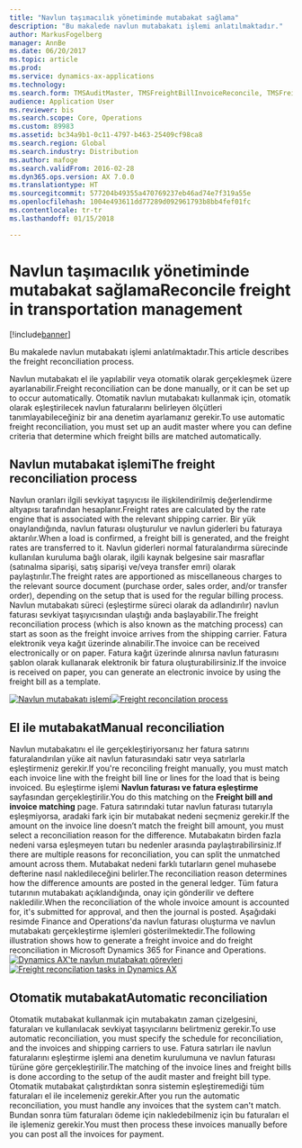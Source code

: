 ```yaml
---
title: "Navlun taşımacılık yönetiminde mutabakat sağlama"
description: "Bu makalede navlun mutabakatı işlemi anlatılmaktadır."
author: MarkusFogelberg
manager: AnnBe
ms.date: 06/20/2017
ms.topic: article
ms.prod: 
ms.service: dynamics-ax-applications
ms.technology: 
ms.search.form: TMSAuditMaster, TMSFreightBillInvoiceReconcile, TMSFreightBillSummary, TMSFreightBillType, TMSFreightMatchReason, TMSInvoiceTable
audience: Application User
ms.reviewer: bis
ms.search.scope: Core, Operations
ms.custom: 89983
ms.assetid: bc34a9b1-0c11-4797-b463-25409cf98ca8
ms.search.region: Global
ms.search.industry: Distribution
ms.author: mafoge
ms.search.validFrom: 2016-02-28
ms.dyn365.ops.version: AX 7.0.0
ms.translationtype: HT
ms.sourcegitcommit: 577204b49355a470769237eb46ad74e7f319a55e
ms.openlocfilehash: 1004e493611dd77289d092961793b8bb4fef01fc
ms.contentlocale: tr-tr
ms.lasthandoff: 01/15/2018

---
```


# <a name="reconcile-freight-in-transportation-management"></a><span data-ttu-id="3bc73-103">Navlun taşımacılık yönetiminde mutabakat sağlama</span><span class="sxs-lookup"><span data-stu-id="3bc73-103">Reconcile freight in transportation management</span></span>

[!include[banner](../includes/banner.md)]


<span data-ttu-id="3bc73-104">Bu makalede navlun mutabakatı işlemi anlatılmaktadır.</span><span class="sxs-lookup"><span data-stu-id="3bc73-104">This article describes the freight reconciliation process.</span></span>

<span data-ttu-id="3bc73-105">Navlun mutabakatı el ile yapılabilir veya otomatik olarak gerçekleşmek üzere ayarlanabilir.</span><span class="sxs-lookup"><span data-stu-id="3bc73-105">Freight reconciliation can be done manually, or it can be set up to occur automatically.</span></span> <span data-ttu-id="3bc73-106">Otomatik navlun mutabakatı kullanmak için, otomatik olarak eşleştirilecek navlun faturalarını belirleyen ölçütleri tanımlayabileceğiniz bir ana denetim ayarlamanız gerekir.</span><span class="sxs-lookup"><span data-stu-id="3bc73-106">To use automatic freight reconciliation, you must set up an audit master where you can define criteria that determine which freight bills are matched automatically.</span></span>

## <a name="the-freight-reconciliation-process"></a><span data-ttu-id="3bc73-107">Navlun mutabakat işlemi</span><span class="sxs-lookup"><span data-stu-id="3bc73-107">The freight reconciliation process</span></span>
<span data-ttu-id="3bc73-108">Navlun oranları ilgili sevkiyat taşıyıcısı ile ilişkilendirilmiş değerlendirme altyapısı tarafından hesaplanır.</span><span class="sxs-lookup"><span data-stu-id="3bc73-108">Freight rates are calculated by the rate engine that is associated with the relevant shipping carrier.</span></span> <span data-ttu-id="3bc73-109">Bir yük onaylandığında, navlun faturası oluşturulur ve navlun giderleri bu faturaya aktarılır.</span><span class="sxs-lookup"><span data-stu-id="3bc73-109">When a load is confirmed, a freight bill is generated, and the freight rates are transferred to it.</span></span> <span data-ttu-id="3bc73-110">Navlun giderleri normal faturalandırma sürecinde kullanılan kuruluma bağlı olarak, ilgili kaynak belgesine sair masraflar (satınalma siparişi, satış siparişi ve/veya transfer emri) olarak paylaştırılır.</span><span class="sxs-lookup"><span data-stu-id="3bc73-110">The freight rates are apportioned as miscellaneous charges to the relevant source document (purchase order, sales order, and/or transfer order), depending on the setup that is used for the regular billing process.</span></span> <span data-ttu-id="3bc73-111">Navlun mutabakatı süreci (eşleştirme süreci olarak da adlandırılır) navlun faturası sevkiyat taşıyıcısından ulaştığı anda başlayabilir.</span><span class="sxs-lookup"><span data-stu-id="3bc73-111">The freight reconciliation process (which is also known as the matching process) can start as soon as the freight invoice arrives from the shipping carrier.</span></span> <span data-ttu-id="3bc73-112">Fatura elektronik veya kağıt üzerinde alınabilir.</span><span class="sxs-lookup"><span data-stu-id="3bc73-112">The invoice can be received electronically or on paper.</span></span> <span data-ttu-id="3bc73-113">Fatura kağıt üzerinde alınırsa navlun faturasını şablon olarak kullanarak elektronik bir fatura oluşturabilirsiniz.</span><span class="sxs-lookup"><span data-stu-id="3bc73-113">If the invoice is received on paper, you can generate an electronic invoice by using the freight bill as a template.</span></span> 

<span data-ttu-id="3bc73-114">[![Navlun mutabakatı işlemi](./media/freight-reconcilation-process.jpg)](./media/freight-reconcilation-process.jpg)</span><span class="sxs-lookup"><span data-stu-id="3bc73-114">[![Freight reconcilation process](./media/freight-reconcilation-process.jpg)](./media/freight-reconcilation-process.jpg)</span></span>

## <a name="manual-reconciliation"></a><span data-ttu-id="3bc73-115">El ile mutabakat</span><span class="sxs-lookup"><span data-stu-id="3bc73-115">Manual reconciliation</span></span>
<span data-ttu-id="3bc73-116">Navlun mutabakatını el ile gerçekleştiriyorsanız her fatura satırını faturalandırılan yüke ait navlun faturasındaki satır veya satırlarla eşleştirmeniz gerekir.</span><span class="sxs-lookup"><span data-stu-id="3bc73-116">If you're reconciling freight manually, you must match each invoice line with the freight bill line or lines for the load that is being invoiced.</span></span> <span data-ttu-id="3bc73-117">Bu eşleştirme işlemi **Navlun faturası ve fatura eşleştirme** sayfasından gerçekleştirilir.</span><span class="sxs-lookup"><span data-stu-id="3bc73-117">You do this matching on the **Freight bill and invoice matching** page.</span></span> <span data-ttu-id="3bc73-118">Fatura satırındaki tutar navlun faturası tutarıyla eşleşmiyorsa, aradaki fark için bir mutabakat nedeni seçmeniz gerekir.</span><span class="sxs-lookup"><span data-stu-id="3bc73-118">If the amount on the invoice line doesn’t match the freight bill amount, you must select a reconciliation reason for the difference.</span></span> <span data-ttu-id="3bc73-119">Mutabakatın birden fazla nedeni varsa eşleşmeyen tutarı bu nedenler arasında paylaştırabilirsiniz.</span><span class="sxs-lookup"><span data-stu-id="3bc73-119">If there are multiple reasons for reconciliation, you can split the unmatched amount across them.</span></span> <span data-ttu-id="3bc73-120">Mutabakat nedeni farklı tutarların genel muhasebe defterine nasıl nakledileceğini belirler.</span><span class="sxs-lookup"><span data-stu-id="3bc73-120">The reconciliation reason determines how the difference amounts are posted in the general ledger.</span></span> <span data-ttu-id="3bc73-121">Tüm fatura tutarının mutabakatı açıklandığında, onay için gönderilir ve deftere nakledilir.</span><span class="sxs-lookup"><span data-stu-id="3bc73-121">When the reconciliation of the whole invoice amount is accounted for, it's submitted for approval, and then the journal is posted.</span></span> <span data-ttu-id="3bc73-122">Aşağıdaki resimde Finance and Operations'da navlun faturası oluşturma ve navlun mutabakatı gerçekleştirme işlemleri gösterilmektedir.</span><span class="sxs-lookup"><span data-stu-id="3bc73-122">The following illustration shows how to generate a freight invoice and do freight reconciliation in Microsoft Dynamics 365 for Finance and Operations.</span></span> 
<span data-ttu-id="3bc73-123">[![Dynamics AX'te navlun mutabakatı görevleri](./media/processflowforfreightreconciliation.jpg)](./media/processflowforfreightreconciliation.jpg)</span><span class="sxs-lookup"><span data-stu-id="3bc73-123">[![Freight reconcilation tasks in Dynamics AX](./media/processflowforfreightreconciliation.jpg)](./media/processflowforfreightreconciliation.jpg)</span></span>
## <a name="automatic-reconciliation"></a><span data-ttu-id="3bc73-124">Otomatik mutabakat</span><span class="sxs-lookup"><span data-stu-id="3bc73-124">Automatic reconciliation</span></span>
<span data-ttu-id="3bc73-125">Otomatik mutabakat kullanmak için mutabakatın zaman çizelgesini, faturaları ve kullanılacak sevkiyat taşıyıcılarını belirtmeniz gerekir.</span><span class="sxs-lookup"><span data-stu-id="3bc73-125">To use automatic reconciliation, you must specify the schedule for reconciliation, and the invoices and shipping carriers to use.</span></span> <span data-ttu-id="3bc73-126">Fatura satırları ile navlun faturalarını eşleştirme işlemi ana denetim kurulumuna ve navlun faturası türüne göre gerçekleştirilir.</span><span class="sxs-lookup"><span data-stu-id="3bc73-126">The matching of the invoice lines and freight bills is done according to the setup of the audit master and freight bill type.</span></span> <span data-ttu-id="3bc73-127">Otomatik mutabakat çalıştırdıktan sonra sistemin eşleştiremediği tüm faturaları el ile incelemeniz gerekir.</span><span class="sxs-lookup"><span data-stu-id="3bc73-127">After you run the automatic reconciliation, you must handle any invoices that the system can't match.</span></span> <span data-ttu-id="3bc73-128">Bundan sonra tüm faturaları ödeme için nakledebilmeniz için bu faturaları el ile işlemeniz gerekir.</span><span class="sxs-lookup"><span data-stu-id="3bc73-128">You must then process these invoices manually before you can post all the invoices for payment.</span></span>





